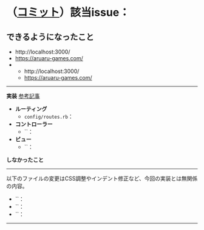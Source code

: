 # （[コミット]()）該当issue： #

**できるようになったこと**
- 
  - http://localhost:3000/
  - https://aruaru-games.com/
- 
  - http://localhost:3000/
  - https://aruaru-games.com/


____
**実装**
[参考記事]()

- **ルーティング**
  - `config/routes.rb`：
- **コントローラー**
  - ``：
- **ビュー**
  - ``：

**しなかったこと**

____
以下のファイルの変更はCSS調整やインデント修正など、今回の実装とは無関係の内容。
- ``：
- ``：
- ``：
____
